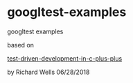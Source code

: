 # googltest-examples
googltest examples

based on 

[test-driven-development-in-c-plus-plus](https://www.linkedin.com/learning/test-driven-development-in-c-plus-plus)

by Richard Wells 06/28/2018

